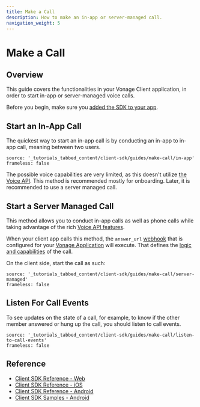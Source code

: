 ```yaml
---
title: Make a Call
description: How to make an in-app or server-managed call.
navigation_weight: 5
---
```


# Make a Call

## Overview

This guide covers the functionalities in your Vonage Client application, in order to start in-app or server-managed voice calls.

Before you begin, make sure you [added the SDK to your app](/client-sdk/setup/add-sdk-to-your-app).

## Start an In-App Call

The quickest way to start an in-app call is by conducting an in-app to in-app call, meaning between two users.

```tabbed_content
source: '_tutorials_tabbed_content/client-sdk/guides/make-call/in-app'
frameless: false
```

The possible voice capabilities are very limited, as this doesn't utilize [the Voice API](/voice/voice-api/overview). This method is recommended mostly for onboarding. Later, it is recommended to use a server managed call.

## Start a Server Managed Call

This method allows you to conduct in-app calls as well as phone calls while taking advantage of the rich [Voice API features](/voice/voice-api/overview).

When your client app calls this method, the `answer_url` [webhook](/concepts/guides/webhooks) that is configured for your [Vonage Application](/concepts/guides/applications) will execute. That defines the [logic and capabilities](/voice/voice-api/ncco-reference) of the call.

On the client side, start the call as such:

```tabbed_content
source: '_tutorials_tabbed_content/client-sdk/guides/make-call/server-managed'
frameless: false
```

## Listen For Call Events

To see updates on the state of a call, for example, to know if the other member answered or hung up the call, you should listen to call events.

```tabbed_content
source: '_tutorials_tabbed_content/client-sdk/guides/make-call/listen-to-call-events'
frameless: false
```

## Reference

* [Client SDK Reference - Web](/sdk/client-sdk/javascript)
* [Client SDK Reference - iOS](/sdk/client-sdk/ios)
* [Client SDK Reference - Android](/sdk/client-sdk/android)
* [Client SDK Samples - Android](https://github.com/nexmo-community/client-sdk-android-samples)